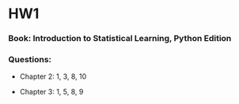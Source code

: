 # HW1

### Book: Introduction to Statistical Learning, Python Edition

### Questions: 

- Chapter 2: 1, 3, 8, 10

- Chapter 3: 1, 5, 8, 9
